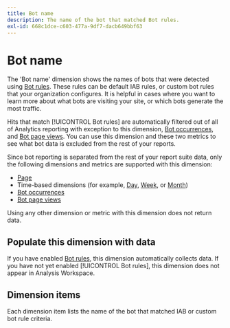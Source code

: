 ```yaml
---
title: Bot name
description: The name of the bot that matched Bot rules.
exl-id: 668c1dce-c603-477a-9df7-dacb649bbf63
---
```

# Bot name

The 'Bot name' dimension shows the names of bots that were detected using [Bot rules](/help/admin/admin/c-manage-report-suites/c-edit-report-suites/general/bot-removal/bot-rules.md). These rules can be default IAB rules, or custom bot rules that your organization configures. It is helpful in cases where you want to learn more about what bots are visiting your site, or which bots generate the most traffic.

Hits that match [!UICONTROL Bot rules] are automatically filtered out of all of Analytics reporting with exception to this dimension, [Bot occurrences](../metrics/bot-occurrences.md), and [Bot page views](../metrics/bot-page-views.md). You can use this dimension and these two metrics to see what bot data is excluded from the rest of your reports.

Since bot reporting is separated from the rest of your report suite data, only the following dimensions and metrics are supported with this dimension:

* [Page](page.md)
* Time-based dimensions (for example, [Day](day.md), [Week](week.md), or [Month](month.md))
* [Bot occurrences](../metrics/bot-occurrences.md)
* [Bot page views](../metrics/bot-page-views.md)

Using any other dimension or metric with this dimension does not return data.

## Populate this dimension with data

If you have enabled [Bot rules](/help/admin/admin/c-manage-report-suites/c-edit-report-suites/general/bot-removal/bot-rules.md), this dimension automatically collects data. If you have not yet enabled [!UICONTROL Bot rules], this dimension does not appear in Analysis Workspace.

## Dimension items

Each dimension item lists the name of the bot that matched IAB or custom bot rule criteria.
